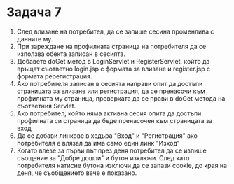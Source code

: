 # Задача 7

1. След влизане на потребител, да се запише сесина променлива с данните му.
2. При зареждане на профилната страница на потребителя да се използва обекта записан в сесията.
3. Добавете doGet метод в LoginServlet и RegisterServlet, който да връщат съответно login.jsp с формата за влизане и register.jsp с формата ререгистрация.
4. Ако потребителя записан в сесията направи опит да достъпи страницата за влизане или регистрация, да се пренасочи към профилната му страница, проверката да се прави в doGet метода на съответния Servlet.
5. Ако потребител, който няма активна сесия опита да достъпи профилната си страница да бъде пренасочен към страницата за вход
6. Да се добави линкове в хедъра "Вход" и "Регистрация" ако потребителя е влязал да има само един линк "Изход"
7. Когато влезе за първи път през деня потребител да се изпише съощение за "Добре дошли" и бутон изключи. След като потребителя натисне бутона изключи да се запази cookie, до края на деня, че съобщението вече е показано.